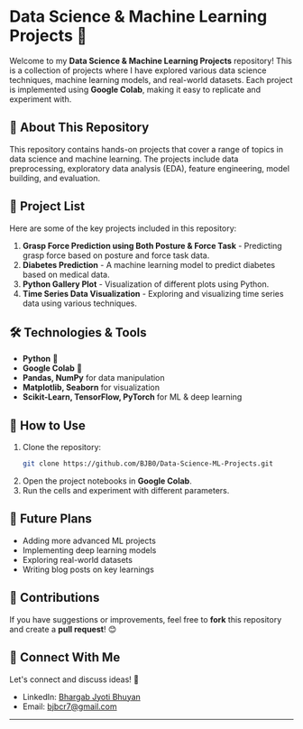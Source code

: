 # Data Science & Machine Learning Projects 🚀

Welcome to my **Data Science & Machine Learning Projects** repository! This is a collection of projects where I have explored various data science techniques, machine learning models, and real-world datasets. Each project is implemented using **Google Colab**, making it easy to replicate and experiment with.

## 📌 About This Repository
This repository contains hands-on projects that cover a range of topics in data science and machine learning. The projects include data preprocessing, exploratory data analysis (EDA), feature engineering, model building, and evaluation.

## 📂 Project List
Here are some of the key projects included in this repository:

1. **Grasp Force Prediction using Both Posture & Force Task** - Predicting grasp force based on posture and force task data.
2. **Diabetes Prediction** - A machine learning model to predict diabetes based on medical data.
3. **Python Gallery Plot** - Visualization of different plots using Python.
4. **Time Series Data Visualization** - Exploring and visualizing time series data using various techniques.

## 🛠 Technologies & Tools
- **Python** 🐍
- **Google Colab** 📓
- **Pandas, NumPy** for data manipulation
- **Matplotlib, Seaborn** for visualization
- **Scikit-Learn, TensorFlow, PyTorch** for ML & deep learning

## 📖 How to Use
1. Clone the repository:
   ```bash
   git clone https://github.com/BJB0/Data-Science-ML-Projects.git
   ```
2. Open the project notebooks in **Google Colab**.
3. Run the cells and experiment with different parameters.

## 🚀 Future Plans
- Adding more advanced ML projects
- Implementing deep learning models
- Exploring real-world datasets
- Writing blog posts on key learnings

## 🤝 Contributions
If you have suggestions or improvements, feel free to **fork** this repository and create a **pull request**! 😊

## 📩 Connect With Me
Let's connect and discuss ideas! 🚀
- LinkedIn: [Bhargab Jyoti Bhuyan](https://linkedin.com/in/bhargab-jb)
- Email: bjbcr7@gmail.com

---

